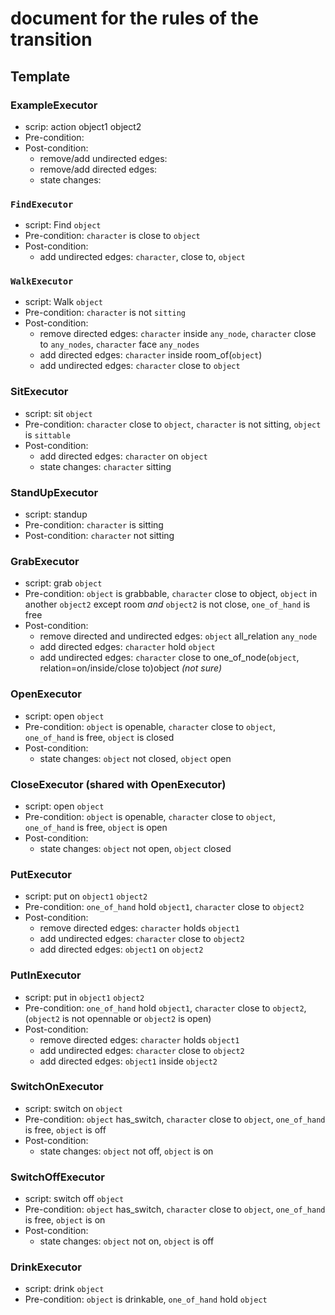 # document for the rules of the transition


## Template

### ExampleExecutor
- scrip: action object1 object2
- Pre-condition: 
- Post-condition:
    - remove/add undirected edges:
    - remove/add directed edges:
    - state changes:

### `FindExecutor`
- script: Find `object`
- Pre-condition: `character` is close to `object`
- Post-condition:
    - add undirected edges: `character`, close to, `object`

### `WalkExecutor`
- script: Walk `object`
- Pre-condition: `character` is not `sitting`
- Post-condition:
    - remove directed edges: `character` inside `any_node`, `character` close to `any_nodes`, `character` face `any_nodes`
    - add directed edges: `character` inside room_of(`object`)
    - add undirected edges: `character` close to `object`

### SitExecutor
- script: sit `object`
- Pre-condition: `character` close to `object`, `character` is not sitting, `object` is `sittable`
- Post-condition: 
    - add directed edges: `character` on `object`
    - state changes: `character` sitting

### StandUpExecutor
- script: standup
- Pre-condition: `character` is sitting
- Post-condition: `character` not sitting

### GrabExecutor
- script: grab `object`
- Pre-condition: `object` is grabbable, `character` close to object, `object` in another `object2` except room _and_ `object2` is not close, `one_of_hand` is free
- Post-condition: 
    - remove directed and undirected edges: `object` all_relation `any_node`
    - add directed edges: `character` hold `object`
    - add undirected edges: `character` close to one_of_node(`object`, relation=on/inside/close to)object *(not sure)*

### OpenExecutor
- script: open `object`
- Pre-condition: `object` is openable, `character` close to `object`, `one_of_hand` is free, `object` is closed
- Post-condition:
    - state changes: `object` not closed, `object` open

### CloseExecutor (shared with OpenExecutor)
- script: open `object`
- Pre-condition: `object` is openable, `character` close to `object`, `one_of_hand` is free, `object` is open
- Post-condition:
    - state changes: `object` not open, `object` closed

### PutExecutor
- script: put on `object1` `object2`
- Pre-condition: `one_of_hand` hold `object1`, `character` close to `object2`
- Post-condition:
    - remove directed edges: `character` holds `object1`
    - add undirected edges: `character` close to `object2`
    - add directed edges: `object1` on `object2`

### PutInExecutor
- script: put in `object1` `object2`
- Pre-condition: `one_of_hand` hold `object1`, `character` close to `object2`, (`object2` is not opennable or `object2` is open)
- Post-condition:
    - remove directed edges: `character` holds `object1`
    - add undirected edges: `character` close to `object2`
    - add directed edges: `object1` inside `object2`

### SwitchOnExecutor
- script: switch on `object`
- Pre-condition: `object` has_switch, `character` close to `object`, `one_of_hand` is free, `object` is off
- Post-condition: 
    - state changes: `object` not off, `object` is on

### SwitchOffExecutor
- script: switch off `object`
- Pre-condition: `object` has_switch, `character` close to `object`, `one_of_hand` is free, `object` is on
- Post-condition: 
    - state changes: `object` not on, `object` is off

### DrinkExecutor
- script: drink `object`
- Pre-condition: `object` is drinkable, `one_of_hand` hold `object`
